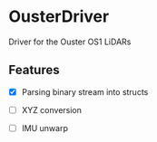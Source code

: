 # OusterDriver
Driver for the Ouster OS1 LiDARs

## Features
- [x] Parsing binary stream into structs

- [ ] XYZ conversion

- [ ] IMU unwarp